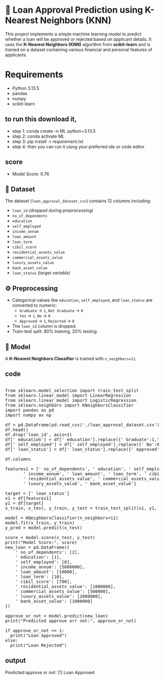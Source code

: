 # 🏦 Loan Approval Prediction using K-Nearest Neighbors (KNN)

This project implements a simple machine learning model to predict whether a loan will be approved or rejected based on applicant details. It uses the **K-Nearest Neighbors (KNN)** algorithm from **scikit-learn** and is trained on a dataset containing various financial and personal features of applicants.

# Requirements
- Python 3.13.5
- pandas
- numpy
- scikit-learn


## to run this download it, 
- step 1: conda create -n ML python=3.13.5
- step 2: conda activate ML
- step 3: pip install -r requirement.txt
- step 4: then you can run it uisng your preferred ide or code editor 
## score
- Model Score: 0.76
## 📁 Dataset

The dataset (`loan_approval_dataset.csv`) contains 12 columns including:

- `loan_id` *(dropped during preprocessing)*
- `no_of_dependents`
- `education`
- `self_employed`
- `income_annum`
- `loan_amount`
- `loan_term`
- `cibil_score`
- `residential_assets_value`
- `commercial_assets_value`
- `luxury_assets_value`
- `bank_asset_value`
- `loan_status` *(target variable)*

## ⚙️ Preprocessing

- Categorical values like `education`, `self_employed`, and `loan_status` are converted to numeric:
  - `Graduate` → `1`, `Not Graduate` → `0`
  - `Yes` → `1`, `No` → `0`
  - `Approved` → `1`, `Rejected` → `0`
- The `loan_id` column is dropped.
- Train-test split: 80% training, 20% testing.

## 🧠 Model

A **K-Nearest Neighbors Classifier** is trained with `n_neighbors=11`.

## code

<pre> 
from sklearn.model_selection import train_test_split
from sklearn.linear_model import LinearRegression
from sklearn.linear_model import LogisticRegression
from sklearn.neighbors import KNeighborsClassifier
import pandas as pd
import numpy as np

df = pd.DataFrame(pd.read_csv('./loan_approval_dataset.csv'))
df.head()
df.drop('loan_id', axis=1)
df[' education'] = df[' education'].replace({' Graduate':1,' Not Graduate':0})
df[' self_employed'] = df[' self_employed'].replace({' No':0,' Yes':1})
df[' loan_status'] = df[' loan_status'].replace({' Approved':1, ' Rejected':0})

df.columns

features1 = [' no_of_dependents', ' education', ' self_employed',
       ' income_annum', ' loan_amount', ' loan_term', ' cibil_score',
       ' residential_assets_value', ' commercial_assets_value',
       ' luxury_assets_value', ' bank_asset_value']

target = [' loan_status']
x1 = df[features1]
y1 = df[target]
x_train, x_test, y_train, y_test = train_test_split(x1, y1, test_size=0.2, random_state=42)

model = KNeighborsClassifier(n_neighbors=11)
model.fit(x_train, y_train)
y_pred = model.predict(x_test)

score = model.score(x_test, y_test)
print("Model Score:", score)
new_loan = pd.DataFrame({
    ' no_of_dependents': [2],
    ' education': [1],
    ' self_employed': [0],
    ' income_annum': [5000000],
    ' loan_amount': [10000],
    ' loan_term': [10],
    ' cibil_score': [700],
    ' residential_assets_value': [1000000],
    ' commercial_assets_value': [500000],
    ' luxury_assets_value': [2000000],
    ' bank_asset_value': [1000000]
})

approve_or_not = model.predict(new_loan)
print("Predicted approve orr not:", approve_or_not)

if approve_or_not == 1:
  print("Loan Approved")
else:
  print("Loan Rejected") </pre>
## output
Predicted approve or not: [1]
Loan Approved



